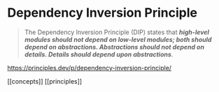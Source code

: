 # Dependency Inversion Principle

> The Dependency Inversion Principle (DIP) states that _**high-level modules should not depend on low-level modules; both should depend on abstractions. Abstractions should not depend on details. Details should depend upon abstractions**_.

https://principles.dev/p/dependency-inversion-principle/

[[concepts]]
[[principles]]